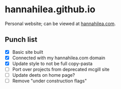 # hannahilea.github.io

Personal website; can be viewed at [hannahilea.com](https://hannahilea.com).

## Punch list
- [x] Basic site built
- [x] Connected with my hannahilea.com domain
- [x] Update style to not be full copy-pasta
- [ ] Port over projects from deprecated mcgill site 
- [ ] Update deets on home page?
- [ ] Remove "under construction flags"
